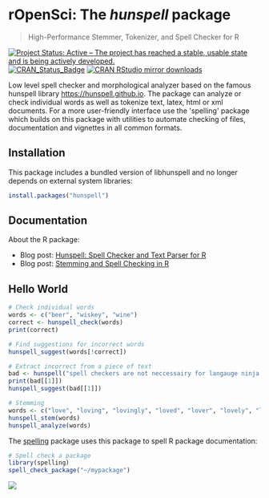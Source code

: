 # rOpenSci: The *hunspell* package

> High-Performance Stemmer, Tokenizer, and Spell Checker for R

[![Project Status: Active – The project has reached a stable, usable state and is being actively developed.](http://www.repostatus.org/badges/latest/active.svg)](https://www.repostatus.org/)
[![CRAN_Status_Badge](http://www.r-pkg.org/badges/version/hunspell)](https://cran.r-project.org/package=hunspell)
[![CRAN RStudio mirror downloads](http://cranlogs.r-pkg.org/badges/hunspell)](https://cran.r-project.org/package=hunspell)

Low level spell checker and morphological analyzer based on the 
famous hunspell library <https://hunspell.github.io>. The package can analyze
or check individual words as well as tokenize text, latex, html or xml documents.
For a more user-friendly interface use the 'spelling' package which builds on
this package with utilities to automate checking of files, documentation and 
vignettes in all common formats.

## Installation

This package includes a bundled version of libhunspell and no longer
depends on external system libraries:

```r
install.packages("hunspell")
```


## Documentation

About the R package:
 - Blog post: [Hunspell: Spell Checker and Text Parser for R](https://www.opencpu.org/posts/hunspell-release/)
 - Blog post: [Stemming and Spell Checking in R](https://www.opencpu.org/posts/hunspell-1-2/)

## Hello World

```r
# Check individual words
words <- c("beer", "wiskey", "wine")
correct <- hunspell_check(words)
print(correct)

# Find suggestions for incorrect words
hunspell_suggest(words[!correct])

# Extract incorrect from a piece of text
bad <- hunspell("spell checkers are not neccessairy for langauge ninja's")
print(bad[[1]])
hunspell_suggest(bad[[1]])

# Stemming
words <- c("love", "loving", "lovingly", "loved", "lover", "lovely", "love")
hunspell_stem(words)
hunspell_analyze(words)
```

The [spelling](https://docs.ropensci.org/spelling/) package uses this package to spell R package documentation:

```r
# Spell check a package
library(spelling)
spell_check_package("~/mypackage")
```

[![](https://ropensci.org//public_images/github_footer.png)](https://ropensci.org/)
